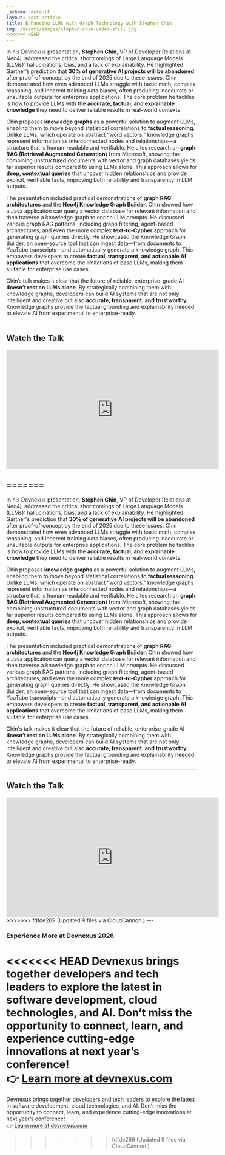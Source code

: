 ```yaml
---
_schema: default
layout: post-article
title: Enhancing LLMs with Graph Technology with Stephen Chin
img: /assets/images/stephen-chin-video-still.jpg
<<<<<<< HEAD
---
```

In his Devnexus presentation, **Stephen Chin**, VP of Developer Relations at Neo4j, addressed the critical shortcomings of Large Language Models (LLMs): hallucinations, bias, and a lack of explainability. He highlighted Gartner’s prediction that **30% of generative AI projects will be abandoned** after proof-of-concept by the end of 2025 due to these issues. Chin demonstrated how even advanced LLMs struggle with basic math, complex reasoning, and inherent training data biases, often producing inaccurate or unsuitable outputs for enterprise applications. The core problem he tackles is how to provide LLMs with the **accurate, factual, and explainable knowledge** they need to deliver reliable results in real-world contexts.

Chin proposes **knowledge graphs** as a powerful solution to augment LLMs, enabling them to move beyond statistical correlations to **factual reasoning**. Unlike LLMs, which operate on abstract “word vectors,” knowledge graphs represent information as interconnected nodes and relationships—a structure that is human-readable and verifiable. He cites research on **graph RAG (Retrieval Augmented Generation)** from Microsoft, showing that combining unstructured documents with vector and graph databases yields far superior results compared to using LLMs alone. This approach allows for **deep, contextual queries** that uncover hidden relationships and provide explicit, verifiable facts, improving both reliability and transparency in LLM outputs.

The presentation included practical demonstrations of **graph RAG architectures** and the **Neo4j Knowledge Graph Builder**. Chin showed how a Java application can query a vector database for relevant information and then traverse a knowledge graph to enrich LLM prompts. He discussed various graph RAG patterns, including graph filtering, agent-based architectures, and even the more complex **text-to-Cypher** approach for generating graph queries directly. He showcased the Knowledge Graph Builder, an open-source tool that can ingest data—from documents to YouTube transcripts—and automatically generate a knowledge graph. This empowers developers to create **factual, transparent, and actionable AI applications** that overcome the limitations of base LLMs, making them suitable for enterprise use cases.

Chin’s talk makes it clear that the future of reliable, enterprise-grade AI **doesn’t rest on LLMs alone**. By strategically combining them with knowledge graphs, developers can build AI systems that are not only intelligent and creative but also **accurate, transparent, and trustworthy**. Knowledge graphs provide the factual grounding and explainability needed to elevate AI from experimental to enterprise-ready.

---

## Watch the Talk

<div align="center">
<iframe width="560" height="315" src="https://www.youtube.com/embed/ByKzb6BrT38" title="Augmenting LLMs with Knowledge Graphs: Stephen Chin at Devnexus" frameborder="0" allowfullscreen=""></iframe><p></p>
</div>

=======
--- 

In his Devnexus presentation, **Stephen Chin**, VP of Developer Relations at Neo4j, addressed the critical shortcomings of Large Language Models (LLMs): hallucinations, bias, and a lack of explainability. He highlighted Gartner's prediction that **30% of generative AI projects will be abandoned** after proof-of-concept by the end of 2025 due to these issues. Chin demonstrated how even advanced LLMs struggle with basic math, complex reasoning, and inherent training data biases, often producing inaccurate or unsuitable outputs for enterprise applications. The core problem he tackles is how to provide LLMs with the **accurate, factual, and explainable knowledge** they need to deliver reliable results in real-world contexts.

Chin proposes **knowledge graphs** as a powerful solution to augment LLMs, enabling them to move beyond statistical correlations to **factual reasoning**. Unlike LLMs, which operate on abstract "word vectors," knowledge graphs represent information as interconnected nodes and relationships—a structure that is human-readable and verifiable. He cites research on **graph RAG (Retrieval Augmented Generation)** from Microsoft, showing that combining unstructured documents with vector and graph databases yields far superior results compared to using LLMs alone. This approach allows for **deep, contextual queries** that uncover hidden relationships and provide explicit, verifiable facts, improving both reliability and transparency in LLM outputs.

The presentation included practical demonstrations of **graph RAG architectures** and the **Neo4j Knowledge Graph Builder**. Chin showed how a Java application can query a vector database for relevant information and then traverse a knowledge graph to enrich LLM prompts. He discussed various graph RAG patterns, including graph filtering, agent-based architectures, and even the more complex **text-to-Cypher** approach for generating graph queries directly. He showcased the Knowledge Graph Builder, an open-source tool that can ingest data—from documents to YouTube transcripts—and automatically generate a knowledge graph. This empowers developers to create **factual, transparent, and actionable AI applications** that overcome the limitations of base LLMs, making them suitable for enterprise use cases.

Chin's talk makes it clear that the future of reliable, enterprise-grade AI **doesn’t rest on LLMs alone**. By strategically combining them with knowledge graphs, developers can build AI systems that are not only intelligent and creative but also **accurate, transparent, and trustworthy**. Knowledge graphs provide the factual grounding and explainability needed to elevate AI from experimental to enterprise-ready.  

---

## Watch the Talk  
<div align="center">  
<iframe width="560" height="315" src="https://www.youtube.com/embed/ByKzb6BrT38" title="Augmenting LLMs with Knowledge Graphs: Stephen Chin at Devnexus" frameborder="0" allowfullscreen></iframe>  
</div>  
>>>>>>> fdfde269 (Updated 9 files via CloudCannon.)
---

### Experience More at Devnexus 2026

<<<<<<< HEAD
Devnexus brings together developers and tech leaders to explore the latest in software development, cloud technologies, and AI. Don’t miss the opportunity to connect, learn, and experience cutting-edge innovations at next year’s conference!<br> 👉 [Learn more at devnexus.com](https://devnexus.com)
=======
Devnexus brings together developers and tech leaders to explore the latest in software development, cloud technologies, and AI. Don’t miss the opportunity to connect, learn, and experience cutting-edge innovations at next year’s conference!  
👉 [Learn more at devnexus.com](https://devnexus.com)
>>>>>>> fdfde269 (Updated 9 files via CloudCannon.)
